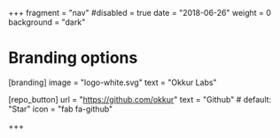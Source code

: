 +++
fragment = "nav"
#disabled = true
date = "2018-06-26"
weight = 0
background = "dark"

# Branding options
[branding]
  image = "logo-white.svg"
  text = "Okkur Labs"

[repo_button]
  url = "https://github.com/okkur"
  text = "Github" # default: "Star"
  icon = "fab fa-github"

+++
